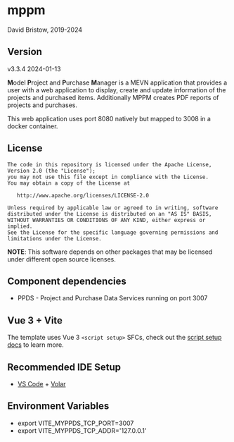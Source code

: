 # mppm
David Bristow, 2019-2024

## Version
v3.3.4 2024-01-13

**M**odel **P**roject and **P**urchase **M**anager is a MEVN application that provides a user with a web application to display, create and update information of the projects and purchased items. Additionally MPPM creates PDF reports of projects and purchases.

This web application uses port 8080 natively but mapped to 3008 in a docker container.

## License

    The code in this repository is licensed under the Apache License, Version 2.0 (the "License");
    you may not use this file except in compliance with the License.
    You may obtain a copy of the License at

       http://www.apache.org/licenses/LICENSE-2.0

    Unless required by applicable law or agreed to in writing, software
    distributed under the License is distributed on an "AS IS" BASIS,
    WITHOUT WARRANTIES OR CONDITIONS OF ANY KIND, either express or implied.
    See the License for the specific language governing permissions and
    limitations under the License.

**NOTE**: This software depends on other packages that may be licensed under different open source licenses.

## Component dependencies
* PPDS - Project and Purchase Data Services running on port 3007


## Vue 3 + Vite
The template uses Vue 3 `<script setup>` SFCs, check out the [script setup docs](https://v3.vuejs.org/api/sfc-script-setup.html#sfc-script-setup) to learn more.

## Recommended IDE Setup
- [VS Code](https://code.visualstudio.com/) + [Volar](https://marketplace.visualstudio.com/items?itemName=Vue.volar)

## Environment Variables
* export VITE_MYPPDS_TCP_PORT=3007
* export VITE_MYPPDS_TCP_ADDR='127.0.0.1'
